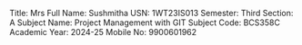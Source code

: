 Title: Mrs
Full Name: Sushmitha
USN: 1WT23IS013
Semester: Third
Section: A
Subject Name: Project Management with GIT
Subject Code: BCS358C
Academic Year: 2024-25
Mobile No: 9900601962

